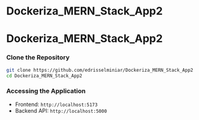 # Dockeriza_MERN_Stack_App2
# Dockeriza_MERN_Stack_App2



### Clone the Repository
```bash
git clone https://github.com/edrisselminiar/Dockeriza_MERN_Stack_App2
cd Dockeriza_MERN_Stack_App2
```

### Accessing the Application
- Frontend: `http://localhost:5173`
- Backend API: `http://localhost:5000`

